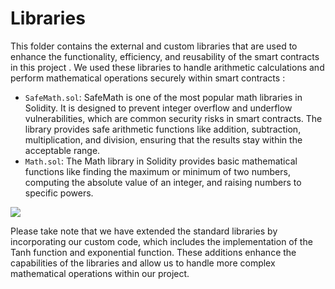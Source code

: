 # Libraries 
This folder contains the external and custom libraries that are used to enhance the functionality, efficiency, and reusability of the smart contracts in this project . 
We used these libraries to handle arithmetic calculations and perform mathematical operations securely within smart contracts :

- `SafeMath.sol`:  SafeMath is one of the most popular math libraries in Solidity. It is designed to prevent integer overflow and underflow vulnerabilities, which are common security risks in smart contracts. The library provides safe arithmetic functions like addition, subtraction, multiplication, and division, ensuring that the results stay within the acceptable range.
- `Math.sol`: The Math library in Solidity provides basic mathematical functions like finding the maximum or minimum of two numbers, computing the absolute value of an integer, and raising numbers to specific powers.

![](https://img.shields.io/badge/Note-Important-red)

Please take note that we have extended the standard libraries by incorporating our custom code, which includes the implementation of the Tanh function and exponential function. These additions enhance the capabilities of the libraries and allow us to handle more complex mathematical operations within our project.